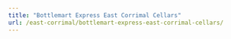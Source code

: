 ```yaml
---
title: "Bottlemart Express East Corrimal Cellars"
url: /east-corrimal/bottlemart-express-east-corrimal-cellars/
---
```

